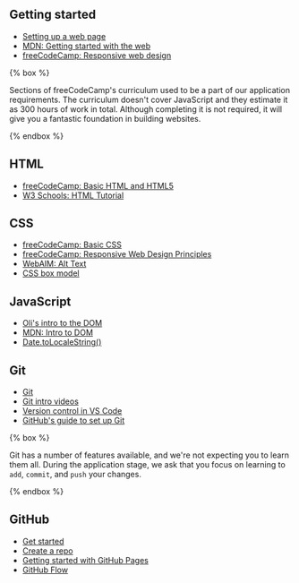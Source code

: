 ## Getting started

- [Setting up a web page](https://oliverjam.es/blog/complete-guide-to-making-web-pages/)
- [MDN: Getting started with the web](https://developer.mozilla.org/en-US/docs/Learn/Getting_started_with_the_web)
- [freeCodeCamp: Responsive web design](https://www.freecodecamp.org/learn/2022/responsive-web-design/)

{% box %}

Sections of freeCodeCamp's curriculum used to be a part of our application requirements. The curriculum doesn't cover JavaScript and they estimate it as 300 hours of work in total. Although completing it is not required, it will give you a fantastic foundation in building websites.

{% endbox %}

## HTML

- [freeCodeCamp: Basic HTML and HTML5](https://www.freecodecamp.org/learn/responsive-web-design/basic-html-and-html5/)
- [W3 Schools: HTML Tutorial](https://www.w3schools.com/html/default.asp)

## CSS

- [freeCodeCamp: Basic CSS](https://www.freecodecamp.org/learn/responsive-web-design/basic-css/)
- [freeCodeCamp: Responsive Web Design Principles](https://www.freecodecamp.org/learn/responsive-web-design/responsive-web-design-principles/)
- [WebAIM: Alt Text](https://webaim.org/techniques/alttext/)
- [CSS box model](https://www.w3schools.com/css/css_boxmodel.asp)

## JavaScript

- [Oli's intro to the DOM](https://oliverjam.es/blog/dom-intro/)
- [MDN: Intro to DOM](https://developer.mozilla.org/en-US/docs/Web/API/Document_Object_Model/Introduction)
- [Date.toLocaleString()](https://developer.mozilla.org/en-US/docs/Web/JavaScript/Reference/Global_Objects/Date/toLocaleString)

## Git

- [Git](https://git-scm.com/)
- [Git intro videos](https://git-scm.com/videos)
- [Version control in VS Code](https://code.visualstudio.com/docs/editor/versioncontrol)
- [GitHub's guide to set up Git](https://docs.github.com/en/get-started/quickstart/set-up-git)

{% box %}

Git has a number of features available, and we're not expecting you to learn them all. During the application stage, we ask that you focus on learning to `add`, `commit`, and `push` your changes.

{% endbox %}

## GitHub

- [Get started](https://docs.github.com/en/get-started)
- [Create a repo](https://docs.github.com/en/get-started/quickstart/create-a-repo)
- [Getting started with GitHub Pages](https://docs.github.com/en/pages/getting-started-with-github-pages)
- [GitHub Flow](https://docs.github.com/en/get-started/quickstart/github-flow)
